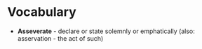 # Vocabulary

 - **Asseverate** - declare or state solemnly or emphatically (also: asservation - the act of such)
 